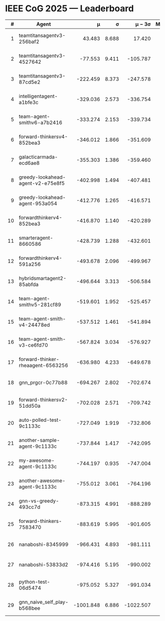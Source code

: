 # IEEE CoG 2025 — Leaderboard

| # | Agent | μ | σ | μ − 3σ | Matches | Updated |
|---:|---|---:|---:|---:|---:|---|
| 1 | teamtitansagentv3-256baf2 | 43.483 | 8.688 | 17.420 | 20136 | 2025-08-24 19:26 |
| 2 | teamtitansagentv3-4527642 | -77.553 | 9.411 | -105.787 | 19830 | 2025-08-24 19:26 |
| 3 | teamtitansagentv3-87cd5e2 | -222.459 | 8.373 | -247.578 | 20866 | 2025-08-24 19:26 |
| 4 | intelligentagent-a1bfe3c | -329.036 | 2.573 | -336.754 | 16641 | 2025-08-24 19:26 |
| 5 | team-agent-smithv6-a7b2416 | -333.274 | 2.153 | -339.734 | 19740 | 2025-08-24 19:26 |
| 6 | forward-thinkersv4-852bea3 | -346.012 | 1.866 | -351.609 | 15810 | 2025-08-24 19:26 |
| 7 | galacticarmada-ecd6ae8 | -355.303 | 1.386 | -359.460 | 18500 | 2025-08-24 19:26 |
| 8 | greedy-lookahead-agent-v2-e75e8f5 | -402.998 | 1.494 | -407.481 | 20240 | 2025-08-24 19:26 |
| 9 | greedy-lookahead-agent-953a054 | -412.776 | 1.265 | -416.571 | 18260 | 2025-08-24 19:26 |
| 10 | forwardthinkerv4-852bea3 | -416.870 | 1.140 | -420.289 | 16497 | 2025-08-24 19:26 |
| 11 | smarteragent-8660586 | -428.739 | 1.288 | -432.601 | 16502 | 2025-08-24 19:26 |
| 12 | forwardthinkerv4-591a256 | -493.678 | 2.096 | -499.967 | 16257 | 2025-08-24 19:26 |
| 13 | hybridsmartagent2-85abfda | -496.644 | 3.313 | -506.584 | 16411 | 2025-08-24 19:26 |
| 14 | team-agent-smithv5-281cf89 | -519.601 | 1.952 | -525.457 | 19060 | 2025-08-24 19:26 |
| 15 | team-agent-smith-v4-24478ed | -537.512 | 1.461 | -541.894 | 20016 | 2025-08-24 19:26 |
| 16 | team-agent-smith-v3-ce6fd70 | -567.824 | 3.034 | -576.927 | 20476 | 2025-08-24 19:26 |
| 17 | forward-thinker-rheaagent-6563256 | -636.980 | 4.233 | -649.678 | 18548 | 2025-08-24 19:26 |
| 18 | gnn_prgcr-0c77b88 | -694.267 | 2.802 | -702.674 | 17360 | 2025-08-24 19:26 |
| 19 | forward-thinkersv2-51dd50a | -702.028 | 2.571 | -709.742 | 19148 | 2025-08-24 19:26 |
| 20 | auto-polled-test-9c1133c | -727.049 | 1.919 | -732.806 | 20260 | 2025-08-24 19:26 |
| 21 | another-sample-agent-9c1133c | -737.844 | 1.417 | -742.095 | 19800 | 2025-08-24 19:26 |
| 22 | my-awesome-agent-9c1133c | -744.197 | 0.935 | -747.004 | 19760 | 2025-08-24 19:26 |
| 23 | another-awesome-agent-9c1133c | -755.012 | 3.061 | -764.196 | 21140 | 2025-08-24 19:26 |
| 24 | gnn-vs-greedy-493cc7d | -873.315 | 4.991 | -888.289 | 15360 | 2025-08-24 19:26 |
| 25 | forward-thinkers-7583470 | -883.619 | 5.995 | -901.605 | 18220 | 2025-08-24 19:26 |
| 26 | nanaboshi-8345999 | -966.431 | 4.893 | -981.111 | 16090 | 2025-08-24 19:26 |
| 27 | nanaboshi-53833d2 | -974.416 | 5.195 | -990.002 | 15340 | 2025-08-24 19:26 |
| 28 | python-test-06d5474 | -975.052 | 5.327 | -991.034 | 15810 | 2025-08-24 19:26 |
| 29 | gnn_naive_self_play-b568bee | -1001.848 | 6.886 | -1022.507 | 15780 | 2025-08-24 19:26 |
